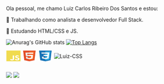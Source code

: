 Ola pessoal, me chamo Luiz Carlos Ribeiro Dos Santos e estou:

🔭 Trabalhando como analista e desenvolvedor Full Stack.

🌱 Estudando HTML/CSS e JS.

![Anurag's GitHub stats](https://github-readme-stats.vercel.app/api?username=LuizCarlosrsantos&show_icons=true&theme=tokyonight)
[![Top Langs](https://github-readme-stats.vercel.app/api/top-langs/?username=LuizCarlosrsantos&layout=compact&theme=tokyonight)](https://github.com/LuizCarlosrsantos/github-readme-stats)

<div>
  <img align="center" alt="Luiz-Js"   height="30" width="40" src="https://raw.githubusercontent.com/devicons/devicon/master/icons/javascript/javascript-plain.svg">
  <img align="center" alt="Luiz-HTML" height="30" width="40" src="https://raw.githubusercontent.com/devicons/devicon/master/icons/html5/html5-original.svg">
  <img align="center" alt="Luiz-CSS"  height="30" width="40" src="https://raw.githubusercontent.com/devicons/devicon/master/icons/css3/css3-original.svg">
  <img align="center" alt="Luiz-CSS"  height="30" width="40" src="https://avatars.githubusercontent.com/u/6099585?s=280&v=4">
</div>

##

  <a href = "mailto:luizcarlos.goioere@gmail.com"><img src="https://img.shields.io/badge/-Gmail-%23333?style=for-the-badge&logo=gmail&logoColor=white" target="_blank"></a>
  <a href="https://www.linkedin.com/in/luiz-carlos-r-santos-698a16189" target="_blank"><img src="https://img.shields.io/badge/-LinkedIn-%230077B5?style=for-the-badge&logo=linkedin&logoColor=white" target="_blank"></a>
  
<!--
**LuizCarlosrsantos/LuizCarlosrsantos** is a ✨ _special_ ✨ repository because its `README.md` (this file) appears on your GitHub profile.

Here are some ideas to get you started:

- 🔭 I’m currently working on ...
- 🌱 I’m currently learning ...
- 👯 I’m looking to collaborate on ...
- 🤔 I’m looking for help with ...
- 💬 Ask me about ...
- 📫 How to reach me: ...
- 😄 Pronouns: ...
- ⚡ Fun fact: ...
-->
